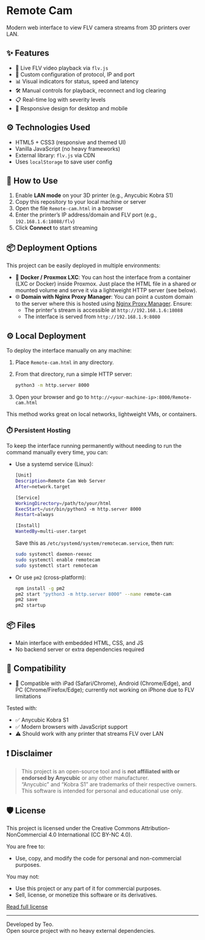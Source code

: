 # Remote Cam

Modern web interface to view FLV camera streams from 3D printers over LAN.

## ✨ Features

- 🎥 Live FLV video playback via `flv.js`
- 📡 Custom configuration of protocol, IP and port
- 📊 Visual indicators for status, speed and latency
- 🛠️ Manual controls for playback, reconnect and log clearing
- 📋 Real-time log with severity levels
- 📱 Responsive design for desktop and mobile

## ⚙️ Technologies Used

- HTML5 + CSS3 (responsive and themed UI)
- Vanilla JavaScript (no heavy frameworks)
- External library: `flv.js` via CDN
- Uses `localStorage` to save user config

## 🚀 How to Use

1. Enable **LAN mode** on your 3D printer (e.g., Anycubic Kobra S1)
2. Copy this repository to your local machine or server
3. Open the file `Remote-cam.html` in a browser
4. Enter the printer’s IP address/domain and FLV port (e.g., `192.168.1.6:18088/flv`)
5. Click **Connect** to start streaming

## 📦 Deployment Options

This project can be easily deployed in multiple environments:

- 🐳 **Docker / Proxmox LXC**: You can host the interface from a container (LXC or Docker) inside Proxmox. Just place the HTML file in a shared or mounted volume and serve it via a lightweight HTTP server (see below).
- 🌐 **Domain with Nginx Proxy Manager**: You can point a custom domain to the server where this is hosted using [Nginx Proxy Manager](https://nginxproxymanager.com/). Ensure:
  - The printer's stream is accessible at `http://192.168.1.6:18088`
  - The interface is served from `http://192.168.1.9:8080`

## ⚙️ Local Deployment

To deploy the interface manually on any machine:

1. Place `Remote-cam.html` in any directory.
2. From that directory, run a simple HTTP server:

   ```bash
   python3 -m http.server 8000
   ```

3. Open your browser and go to `http://<your-machine-ip>:8000/Remote-cam.html`

This method works great on local networks, lightweight VMs, or containers.

### ⏱️ Persistent Hosting

To keep the interface running permanently without needing to run the command manually every time, you can:

- Use a systemd service (Linux):
  
  ```bash
  [Unit]
  Description=Remote Cam Web Server
  After=network.target

  [Service]
  WorkingDirectory=/path/to/your/html
  ExecStart=/usr/bin/python3 -m http.server 8000
  Restart=always

  [Install]
  WantedBy=multi-user.target
  ```

  Save this as `/etc/systemd/system/remotecam.service`, then run:

  ```bash
  sudo systemctl daemon-reexec
  sudo systemctl enable remotecam
  sudo systemctl start remotecam
  ```

- Or use `pm2` (cross-platform):

  ```bash
  npm install -g pm2
  pm2 start "python3 -m http.server 8000" --name remote-cam
  pm2 save
  pm2 startup
  ```

## 📦 Files

- Main interface with embedded HTML, CSS, and JS
- No backend server or extra dependencies required

## 🧪 Compatibility

- 📱 Compatible with iPad (Safari/Chrome), Android (Chrome/Edge), and PC (Chrome/Firefox/Edge); currently not working on iPhone due to FLV limitations

Tested with:
- ✅ Anycubic Kobra S1
- ✅ Modern browsers with JavaScript support
- ⚠️ Should work with any printer that streams FLV over LAN

## ❗ Disclaimer

> This project is an open-source tool and is **not affiliated with or endorsed by Anycubic** or any other manufacturer.  
> “Anycubic” and “Kobra S1” are trademarks of their respective owners.  
> This software is intended for personal and educational use only.

## 🛡️ License


This project is licensed under the Creative Commons Attribution-NonCommercial 4.0 International (CC BY-NC 4.0).

You are free to:
- Use, copy, and modify the code for personal and non-commercial purposes.

You may not:
- Use this project or any part of it for commercial purposes.
- Sell, license, or monetize this software or its derivatives.

[Read full license](https://creativecommons.org/licenses/by-nc/4.0/)

---

Developed by Teo.  
Open source project with no heavy external dependencies.
